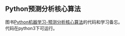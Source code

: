 ## Python预测分析核心算法
图书[Python机器学习-预测分析核心算法](https://www.amazon.cn/Python机器学习-预测分析核心算法-鲍尔斯/dp/B01MTY3ZAL/ref=sr_1_1?ie=UTF8&qid=1503474415&sr=8-1&keywords=python+预测分析)的代码和学习备忘。   
代码在python3下可运行。